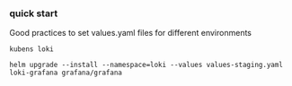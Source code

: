 ### quick start

Good practices to set values.yaml files for different environments

```
kubens loki

helm upgrade --install --namespace=loki --values values-staging.yaml loki-grafana grafana/grafana
```
